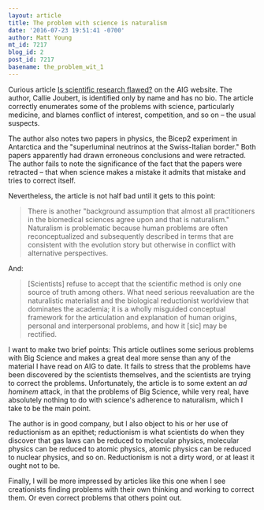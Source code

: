 ```yaml
---
layout: article
title: The problem with science is naturalism
date: '2016-07-23 19:51:41 -0700'
author: Matt Young
mt_id: 7217
blog_id: 2
post_id: 7217
basename: the_problem_wit_1
---
```

Curious article [Is scientific research flawed?](https://answersingenesis.org/what-is-science/is-scientific-research-flawed) on the AIG website. The author, Callie Joubert, is identified only by name and has no bio. The article correctly enumerates some of the problems with science, particularly medicine, and blames conflict of interest, competition, and so on &ndash; the usual suspects. 

The author also notes two papers in physics, the Bicep2 experiment in Antarctica and the "superluminal neutrinos at the Swiss-Italian border." Both papers apparently had drawn erroneous conclusions and were retracted. The author fails to note the significance of the fact that the papers were retracted &ndash; that when science makes a mistake it admits that mistake and tries to correct itself. 

Nevertheless, the article is not half bad until it gets to this point:

> There is another "background assumption that almost all practitioners in the biomedical sciences agree upon and that is naturalism." Naturalism is problematic because human problems are often reconceptualized and subsequently described in terms that are consistent with the evolution story but otherwise in conflict with alternative perspectives.

And: 

> \[Scientists\] refuse to accept that the scientific method is only one source of truth among others. What need serious reevaluation are the naturalistic materialist and the biological reductionist worldview that dominates the academia; it is a wholly misguided conceptual framework for the articulation and explanation of human origins, personal and interpersonal problems, and how it \[sic\] may be rectified.

I want to make two brief points: This article outlines some serious problems with Big Science and makes a great deal more sense than any of the material I have read on AIG to date. It fails to stress that the problems have been discovered by the scientists themselves, and the scientists are trying to correct the problems. Unfortunately, the article is to some extent an _ad hominem_ attack, in that the problems of Big Science, while very real, have absolutely nothing to do with science's adherence to naturalism, which I take to be the main point.

The author is in good company, but I also object to his or her use of reductionism as an epithet; reductionism is what scientists do when they discover that gas laws can be reduced to molecular physics, molecular physics can be reduced to atomic physics, atomic physics can be reduced to nuclear physics, and so on. Reductionism is not a dirty word, or at least it ought not to be.

Finally, I will be more impressed by articles like this one when I see creationists finding problems with their own thinking and working to correct them. Or even correct  problems that others point out.
